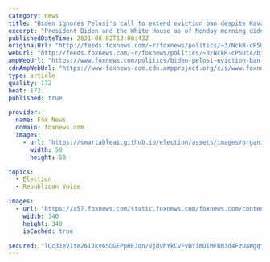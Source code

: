 ```yaml
---
category: news
title: "Biden ignores Pelosi's call to extend eviction ban despite Kavanaugh opinion"
excerpt: "President Biden and the White House as of Monday morning didn't respond to a statment from House Speaker Nancy Pelosi and her leadership team calling on the executive branch to extend the federal eviction moratorium."
publishedDateTime: 2021-08-02T13:00:43Z
originalUrl: "http://feeds.foxnews.com/~r/foxnews/politics/~3/NckR-cP5Ut4/biden-pelosi-eviction-ban-kavanaugh-squad-democrats"
webUrl: "http://feeds.foxnews.com/~r/foxnews/politics/~3/NckR-cP5Ut4/biden-pelosi-eviction-ban-kavanaugh-squad-democrats"
ampWebUrl: "https://www.foxnews.com/politics/biden-pelosi-eviction-ban-kavanaugh-squad-democrats.amp"
cdnAmpWebUrl: "https://www-foxnews-com.cdn.ampproject.org/c/s/www.foxnews.com/politics/biden-pelosi-eviction-ban-kavanaugh-squad-democrats.amp"
type: article
quality: 172
heat: 172
published: true

provider:
  name: Fox News
  domain: foxnews.com
  images:
    - url: "https://smartableai.github.io/election/assets/images/organizations/foxnews.com-50x50.jpg"
      width: 50
      height: 50

topics:
  - Election
  - Republican Voice

images:
  - url: "https://a57.foxnews.com/static.foxnews.com/foxnews.com/content/uploads/2020/01/340/340/Screen-Shot-2020-01-15-at-11.36.03-AM.png?ve=1&tl=1"
    width: 340
    height: 340
    isCached: true

secured: "lQc31eV1te261Jkv6SQGEPpHEJqn/VjdvhYkCvFvDYimDIMFbN3d4FzUaWgqf+6TXyKVZlUOheNHn4LjxUrxouvqqdgS6GToLOIITKz0uW5C/qLwLMxOg17cWWRIo4kfaoO2tRdcEld4RUa8BJHs8KOw6I8FQwcyVRmV+o9tVO+i0jhv0bBQuKDwoE8CNnxKtUA1vbPNiOQNduYMC2989pxK7XurulGHTk4frQcbgq8xVXahi/AFWFRT5bzPJSu8H3tJ9lRgtcA2R9t/G78oct3kUxqkPNwqir3i9D/NjzB4APsoYfgABkN9hUF8pHJWRT8pbb6N4g6uIQiizWgs+uVdi5k7/R8j1WXI05Mu/BU=;zZnPlXI/TubBwwg7l1KkKg=="
---
```


